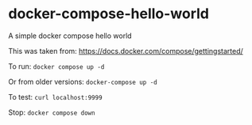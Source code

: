 # docker-compose-hello-world
A simple docker compose hello world

This was taken from: 
https://docs.docker.com/compose/gettingstarted/

To run:
`docker compose up -d`

Or from older versions:
`docker-compose up -d`

To test:
`curl localhost:9999`

Stop:
`docker compose down`
